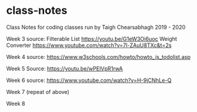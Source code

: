 # class-notes

Class Notes for coding classes run by Taigh Chearsabhagh 2019 - 2020



Week 3 source:
Filterable List https://youtu.be/G1eW3Oi6uoc 
Weight Converter https://www.youtube.com/watch?v=7l-ZAuU8TXc&t=2s

Week 4 source: https://www.w3schools.com/howto/howto_js_todolist.asp

Week 5 Source: https://youtu.be/wPElVpR1rwA

Week 6 source: https://www.youtube.com/watch?v=H-9jCNhLe-Q

Week 7 (repeat of above)

Week 8 
